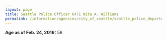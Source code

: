 ```yaml
---
layout: page
title: Seattle Police Officer 6471 Nita A. Williams
permalink: /information/agencies/city_of_seattle/seattle_police_department/copbook/6471/
---
```


**Age as of Feb. 24, 2016:** 58
